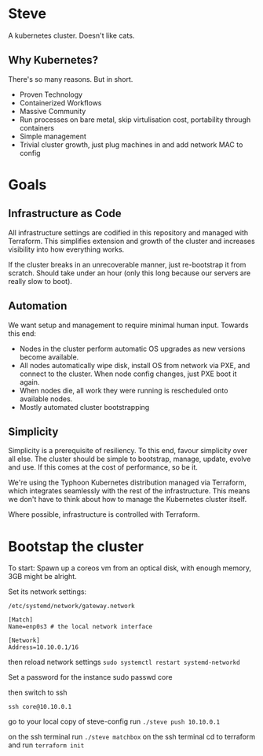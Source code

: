 # Steve
A kubernetes cluster. Doesn't like cats.

## Why Kubernetes?
There's so many reasons. But in short.
- Proven Technology
- Containerized Workflows
- Massive Community
- Run processes on bare metal, skip virtulisation cost, portability through containers
- Simple management
- Trivial cluster growth, just plug machines in and add network MAC to config

# Goals
## Infrastructure as Code
All infrastructure settings are codified in this repository and managed with Terraform. This simplifies extension and growth of the cluster and increases visibility into how everything works.

If the cluster breaks in an unrecoverable manner, just re-bootstrap it from scratch. Should take under an hour (only this long because our servers are really slow to boot).

## Automation
We want setup and management to require minimal human input. Towards this end:
- Nodes in the cluster perform automatic OS upgrades as new versions become available.
- All nodes automatically wipe disk, install OS from network via PXE, and connect to the cluster. When node config changes, just PXE boot it again.
- When nodes die, all work they were running is rescheduled onto available nodes.
- Mostly automated cluster bootstrapping

## Simplicity
Simplicity is a prerequisite of resiliency. To this end, favour simplicity over all else.
The cluster should be simple to bootstrap, manage, update, evolve and use. If this comes at the cost of performance, so be it.

We're using the Typhoon Kubernetes distribution managed via Terraform, which integrates seamlessly with the rest of the infrastructure. This means we don't have to think about how to manage the Kubernetes cluster itself.

Where possible, infrastructure is controlled with Terraform.

# Bootstap the cluster
To start:
Spawn up a coreos vm from an optical disk, with enough memory, 3GB might be alright.

Set its network settings:

`/etc/systemd/network/gateway.network`
```
[Match]
Name=enp0s3 # the local network interface

[Network]
Address=10.10.0.1/16
```

then reload network settings `sudo systemctl restart systemd-networkd`

Set a password for the instance
sudo passwd core

then switch to ssh
```
ssh core@10.10.0.1
```
go to your local copy of steve-config
run `./steve push 10.10.0.1`

on the ssh terminal run `./steve matchbox`
on the ssh terminal cd to terraform and run `terraform init`
